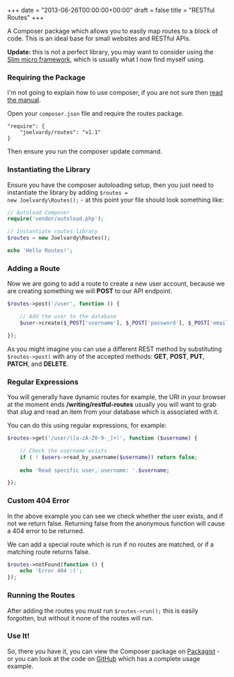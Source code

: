 +++
date = "2013-06-26T00:00:00+00:00"
draft = false
title = "RESTful Routes"
+++

A Composer package which allows you to easily map routes to a block of code. This is an ideal base for small websites and RESTful APIs.

**Update:** this is not a perfect library, you may want to consider using the <a href="http://www.slimframework.com/" title="a micro framework for PHP" data-analytics="Slim framework">Slim micro framework</a>, which is usually what I now find myself using.

### Requiring the Package
I'm not going to explain how to use composer, if you are not sure then <a href="http://getcomposer.org/doc/00-intro.md" title="Getting started with Composer" data-analytics="Composer manual">read the manual</a>.

Open your <code class="language-markup">composer.json</code> file and require the routes package.
```markup
"require": {
    "joelvardy/routes": "v1.1"
}
```
Then ensure you run the composer update command.

### Instantiating the Library
Ensure you have the composer autoloading setup, then you just need to instantiate the library by adding <code class="language-php">$routes = new Joelvardy\Routes();</code> - at this point your file should look something like:
```php
// Autoload Composer
require('vendor/autoload.php');

// Instantiate routes library
$routes = new Joelvardy\Routes();

echo 'Hello Routes!';
```

### Adding a Route
Now we are going to add a route to create a new user account, because we are creating something we will **POST** to our API endpoint.
```php
$routes->post('/user', function () {

    // Add the user to the database
    $user->create($_POST['username'], $_POST['password'], $_POST['email']);

});
```
As you might imagine you can use a different REST method by substituting <code class="language-php">$routes->post(</code> with any of the accepted methods: **GET**, **POST**, **PUT**, **PATCH**, and **DELETE**.

### Regular Expressions
You will generally have dynamic routes for example, the URI in your browser at the moment ends **/writing/restful-routes** usually you will want to grab that *slug* and read an item from your database which is associated with it.

You can do this using regular expressions, for example:
```php
$routes->get('/user/([a-zA-Z0-9-_]+)', function ($username) {

    // Check the username exists
    if ( ! $users->read_by_username($username)) return false;
    
    echo 'Read specific user, username: '.$username;

});
```

### Custom 404 Error
In the above example you can see we check whether the user exists, and if not we return false. Returning false from the anonymous function will cause a 404 error to be returned.

We can add a special route which is run if no routes are matched, or if a matching route returns false.
```php
$routes->notFound(function () {
    echo 'Error 404 :(';
});
```

### Running the Routes
After adding the routes you must run <code class="language-php">$routes->run();</code> this is easily forgotten, but without it none of the routes will run.

### Use It!
So, there you have it, you can view the Composer package on <a href="https://packagist.org/packages/joelvardy/routes" title="RESTful routes package" data-analytics="RESTful routes package">Packagist</a> - or you can look at the code on <a href="https://github.com/joelvardy/routes" title="RESTful routes repository" data-analytics="RESTful routes repo">GitHub</a> which has a complete usage example.
